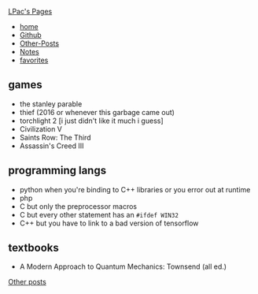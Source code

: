 


[LPac\'s Pages](/)


-   [home](/)
-   [Github](http://github.com/liampack)
-   [Other-Posts](/archive)
-   [Notes](/notes)
-   [favorites](/favorites)





games 
-----


-   the stanley parable
-   thief (2016 or whenever this garbage came out)
-   torchlight 2 \[i just didn\'t like it much i guess\]
-   Civilization V
-   Saints Row: The Third
-   Assassin\'s Creed III




programming langs 
-----------------


-   python when you\'re binding to C++ libraries or you error out at
    runtime
-   php
-   C but only the preprocessor macros
-   C but every other statement has an `#ifdef WIN32`
-   C++ but you have to link to a bad version of tensorflow




textbooks 
---------


-   A Modern Approach to Quantum Mechanics: Townsend (all ed.)






[Other posts](/archive)


